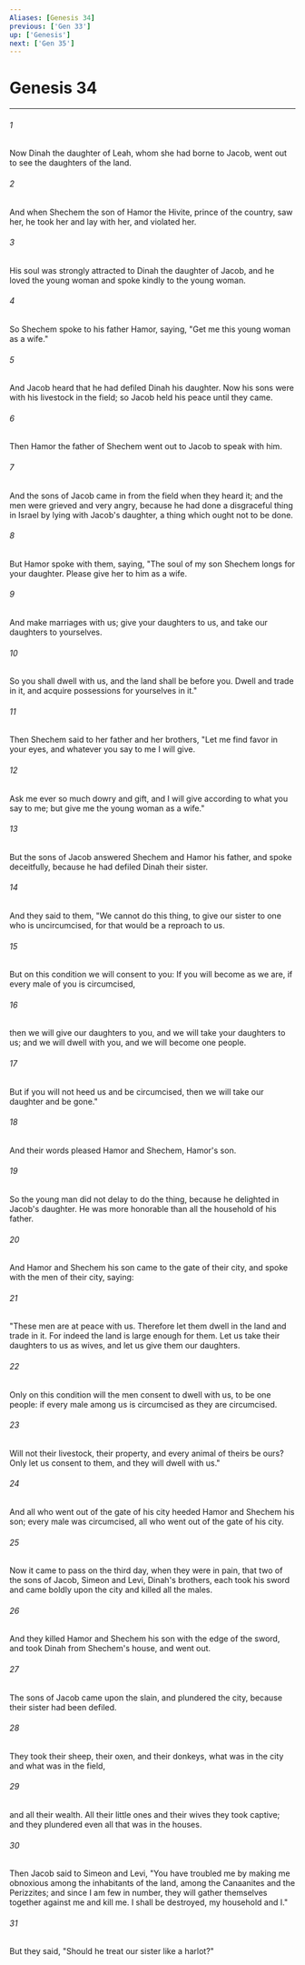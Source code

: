 ```yaml
---
Aliases: [Genesis 34]
previous: ['Gen 33']
up: ['Genesis']
next: ['Gen 35']
---
```

# Genesis 34

***


###### 1 
Now Dinah the daughter of Leah, whom she had borne to Jacob, went out to see the daughters of the land. 

###### 2 
And when Shechem the son of Hamor the Hivite, prince of the country, saw her, he took her and lay with her, and violated her. 

###### 3 
His soul was strongly attracted to Dinah the daughter of Jacob, and he loved the young woman and spoke kindly to the young woman. 

###### 4 
So Shechem spoke to his father Hamor, saying, "Get me this young woman as a wife." 

###### 5 
And Jacob heard that he had defiled Dinah his daughter. Now his sons were with his livestock in the field; so Jacob held his peace until they came. 

###### 6 
Then Hamor the father of Shechem went out to Jacob to speak with him. 

###### 7 
And the sons of Jacob came in from the field when they heard it; and the men were grieved and very angry, because he had done a disgraceful thing in Israel by lying with Jacob's daughter, a thing which ought not to be done. 

###### 8 
But Hamor spoke with them, saying, "The soul of my son Shechem longs for your daughter. Please give her to him as a wife. 

###### 9 
And make marriages with us; give your daughters to us, and take our daughters to yourselves. 

###### 10 
So you shall dwell with us, and the land shall be before you. Dwell and trade in it, and acquire possessions for yourselves in it." 

###### 11 
Then Shechem said to her father and her brothers, "Let me find favor in your eyes, and whatever you say to me I will give. 

###### 12 
Ask me ever so much dowry and gift, and I will give according to what you say to me; but give me the young woman as a wife." 

###### 13 
But the sons of Jacob answered Shechem and Hamor his father, and spoke deceitfully, because he had defiled Dinah their sister. 

###### 14 
And they said to them, "We cannot do this thing, to give our sister to one who is uncircumcised, for that would be a reproach to us. 

###### 15 
But on this condition we will consent to you: If you will become as we are, if every male of you is circumcised, 

###### 16 
then we will give our daughters to you, and we will take your daughters to us; and we will dwell with you, and we will become one people. 

###### 17 
But if you will not heed us and be circumcised, then we will take our daughter and be gone." 

###### 18 
And their words pleased Hamor and Shechem, Hamor's son. 

###### 19 
So the young man did not delay to do the thing, because he delighted in Jacob's daughter. He was more honorable than all the household of his father. 

###### 20 
And Hamor and Shechem his son came to the gate of their city, and spoke with the men of their city, saying: 

###### 21 
"These men are at peace with us. Therefore let them dwell in the land and trade in it. For indeed the land is large enough for them. Let us take their daughters to us as wives, and let us give them our daughters. 

###### 22 
Only on this condition will the men consent to dwell with us, to be one people: if every male among us is circumcised as they are circumcised. 

###### 23 
Will not their livestock, their property, and every animal of theirs be ours? Only let us consent to them, and they will dwell with us." 

###### 24 
And all who went out of the gate of his city heeded Hamor and Shechem his son; every male was circumcised, all who went out of the gate of his city. 

###### 25 
Now it came to pass on the third day, when they were in pain, that two of the sons of Jacob, Simeon and Levi, Dinah's brothers, each took his sword and came boldly upon the city and killed all the males. 

###### 26 
And they killed Hamor and Shechem his son with the edge of the sword, and took Dinah from Shechem's house, and went out. 

###### 27 
The sons of Jacob came upon the slain, and plundered the city, because their sister had been defiled. 

###### 28 
They took their sheep, their oxen, and their donkeys, what was in the city and what was in the field, 

###### 29 
and all their wealth. All their little ones and their wives they took captive; and they plundered even all that was in the houses. 

###### 30 
Then Jacob said to Simeon and Levi, "You have troubled me by making me obnoxious among the inhabitants of the land, among the Canaanites and the Perizzites; and since I am few in number, they will gather themselves together against me and kill me. I shall be destroyed, my household and I." 

###### 31 
But they said, "Should he treat our sister like a harlot?"
